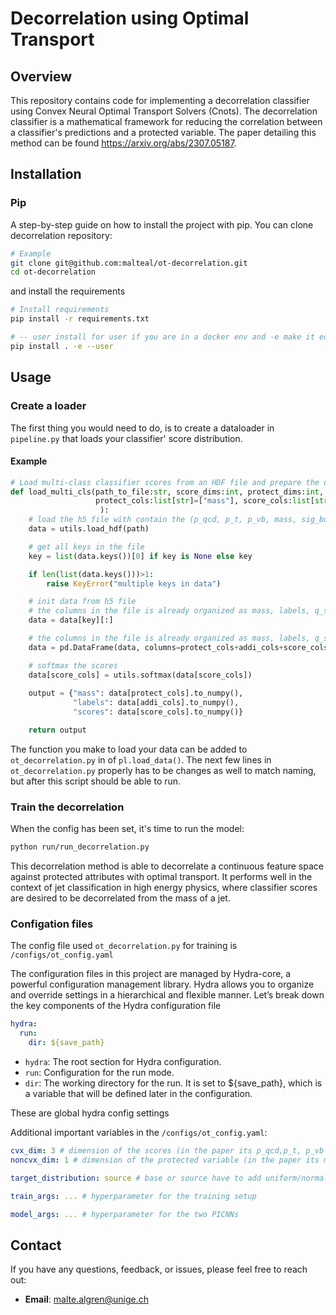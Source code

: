 # Decorrelation using Optimal Transport

## Overview

This repository contains code for implementing a decorrelation classifier using Convex Neural Optimal Transport Solvers (Cnots). The decorrelation classifier is a mathematical framework for reducing the correlation between a classifier's predictions and a protected variable. The paper detailing this method can be found https://arxiv.org/abs/2307.05187.

## Installation

### Pip
A step-by-step guide on how to install the project with pip. You can clone decorrelation repository:

```bash
# Example
git clone git@github.com:malteal/ot-decorrelation.git
cd ot-decorrelation
```

and install the requirements 
```bash
# Install requirements
pip install -r requirements.txt

# -- user install for user if you are in a docker env and -e make it editable
pip install . -e --user
```

## Usage
### Create a loader
The first thing you would need to do, is to create a dataloader in `pipeline.py` that loads your classifier' score distribution.
#### Example
```python
# Load multi-class classifier scores from an HDF file and prepare the data for further analysis.
def load_multi_cls(path_to_file:str, score_dims:int, protect_dims:int,
                   protect_cols:list[str]=["mass"], score_cols:list[str]= ["q_score", "t_score", "w_score"], addi_cols:list[str]=["labels"]
                    ):
    # load the h5 file with contain the (p_qcd, p_t, p_vb, mass, sig_bool)
    data = utils.load_hdf(path)

    # get all keys in the file
    key = list(data.keys())[0] if key is None else key

    if len(list(data.keys()))>1:
        raise KeyError("multiple keys in data")

    # init data from h5 file
    # the columns in the file is already organized as mass, labels, q_score, t_score, w_score
    data = data[key][:]

    # the columns in the file is already organized as mass, labels, q_score, t_score, w_score
    data = pd.DataFrame(data, columns=protect_cols+addi_cols+score_cols)

    # softmax the scores
    data[score_cols] = utils.softmax(data[score_cols])
    
    output = {"mass": data[protect_cols].to_numpy(),
              "labels": data[addi_cols].to_numpy(),
              "scores": data[score_cols].to_numpy()}

    return output
```

The function you make to load your data can be added to `ot_decorrelation.py` in of `pl.load_data()`. The next few lines in `ot_decorrelation.py` properly has to be changes as well to match naming, but after this script should be able to run.

### Train the decorrelation 
When the config has been set, it's time to run the model:

```bash
python run/run_decorrelation.py
```
This decorrelation method is able to decorrelate a continuous feature space against protected attributes with optimal transport. It performs well in the context of jet classification in high energy physics, where classifier scores are desired to be decorrelated from the mass of a jet.

### Configation files
The config file used `ot_decorrelation.py` for training is `/configs/ot_config.yaml`

The configuration files in this project are managed by Hydra-core, a powerful configuration management library. Hydra allows you to organize and override settings in a hierarchical and flexible manner. Let’s break down the key components of the Hydra configuration file

```yaml
hydra:
  run:
    dir: ${save_path}
```
* `hydra`: The root section for Hydra configuration.
* `run`: Configuration for the run mode.
* `dir`: The working directory for the run. It is set to ${save_path}, which is a variable that will be defined later in the configuration.

These are global hydra config settings

Additional important variables in the `/configs/ot_config.yaml`:
```yaml
cvx_dim: 3 # dimension of the scores (in the paper its p_qcd,p_t, p_vb = 3)
noncvx_dim: 1 # dimension of the protected variable (in the paper its mass = 1)

target_distribution: source # base or source have to add uniform/normal/dirichlet/base_normal

train_args: ... # hyperparameter for the training setup

model_args: ... # hyperparameter for the two PICNNs
```
## Contact

If you have any questions, feedback, or issues, please feel free to reach out:

- **Email**: [malte.algren@unige.ch](malte.algren@unige.ch)



